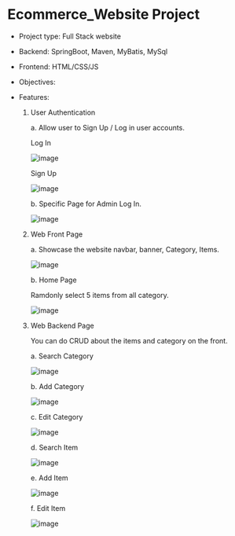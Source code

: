 # Ecommerce_Website Project
- Project type: Full Stack website
- Backend: SpringBoot, Maven, MyBatis, MySql
- Frontend: HTML/CSS/JS

- Objectives: 
 
- Features:
  
  1. User Authentication
 
     a. Allow user to Sign Up / Log in user accounts.
     
     Log In
     
     ![image](https://github.com/SHUANGBRO888/EcomWeb/assets/110591410/79a51750-6357-47ea-9f30-49fe7a0f9aa4)

     Sign Up
     
     ![image](https://github.com/SHUANGBRO888/EcomWeb/assets/110591410/3b37b357-f1f1-48ea-9865-4b5d1398f1e5)

     b. Specific Page for Admin Log In.
     
     ![image](https://github.com/SHUANGBRO888/EcomWeb/assets/110591410/71eb437d-4208-4ef4-b6b1-874103bba75d)

  3. Web Front Page
 
     a. Showcase the website navbar, banner, Category, Items.

     ![image](https://github.com/SHUANGBRO888/EcomWeb/assets/110591410/2ebba03e-5829-470d-b604-c57719252a6e)

     b. Home Page
 
     Ramdonly select 5 items from all category.

     ![image](https://github.com/SHUANGBRO888/EcomWeb/assets/110591410/9791f530-af00-4cae-a5ac-e67a381bc45f)

  4. Web Backend Page
 
     You can do CRUD about the items and category on the front.

     a. Search Category

     ![image](https://github.com/SHUANGBRO888/EcomWeb/assets/110591410/2a6c9b0d-11cc-46fa-892c-592daebfbbd1)

     b. Add Category

     ![image](https://github.com/SHUANGBRO888/EcomWeb/assets/110591410/978990a8-4bf7-49bb-81a7-2bd0cd5546a4)
 
     c. Edit Category
 
     ![image](https://github.com/SHUANGBRO888/EcomWeb/assets/110591410/f55145a8-ecda-49e6-988b-ace08ffb7dee)

     d. Search Item

     ![image](https://github.com/SHUANGBRO888/EcomWeb/assets/110591410/2288f4f6-0284-4fff-95f4-7ed636aa5d38)

     e. Add Item

     ![image](https://github.com/SHUANGBRO888/EcomWeb/assets/110591410/9369ddf2-dba2-484f-9a9c-e3ffd82aee49)

     f. Edit Item

     ![image](https://github.com/SHUANGBRO888/EcomWeb/assets/110591410/83a72dcb-f233-4da4-9b00-70824a7ab9f6)

      






